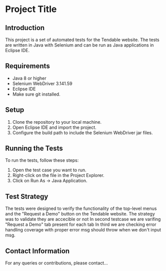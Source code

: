 
# Project Title

## Introduction
This project is a set of automated tests for the Tendable website. The tests are written in Java with Selenium and can be run as Java applications in Eclipse IDE.

## Requirements
- Java 8 or higher
- Selenium WebDriver 3.141.59
- Eclipse IDE
- Make sure git installed.

## Setup
1. Clone the repository to your local machine.
2. Open Eclipse IDE and import the project.
3. Configure the build path to include the Selenium WebDriver jar files.

## Running the Tests
To run the tests, follow these steps:
1. Open the test case you want to run.
2. Right-click on the file in the Project Explorer.
3. Click on Run As -> Java Application.

## Test Strategy
The tests were designed to verify the functionality of the top-level menus and the "Request a Demo" button on the Tendable website. The strategy was to validate they are accecible or not
In second testcase we are varifing "Request a Demo" tab present for each tab
In third we are checking error handling coverage with proper error msg should throw when we don't input msg.

## Contact Information
For any queries or contributions, please contact...
